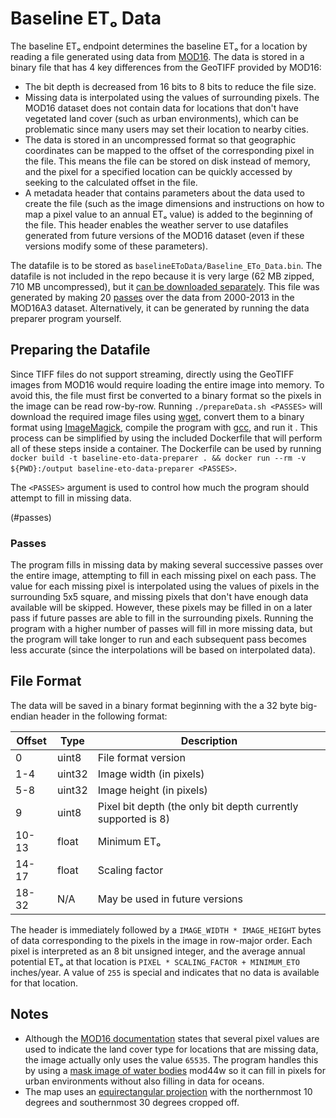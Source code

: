 # Baseline ETₒ Data

The baseline ETₒ endpoint determines the baseline ETₒ for a location by reading a file generated using data from [MOD16](https://www.ntsg.umt.edu/project/modis/mod16.php).
The data is stored in a binary file that has 4 key differences from the GeoTIFF provided by MOD16:
* The bit depth is decreased from 16 bits to 8 bits to reduce the file size.
* Missing data is interpolated using the values of surrounding pixels.
The MOD16 dataset does not contain data for locations that don't have vegetated land cover (such as urban environments), which can be problematic since many users may set their location to nearby cities.
* The data is stored in an uncompressed format so that geographic coordinates can be mapped to the offset of the corresponding pixel in the file.
This means the file can be stored on disk instead of memory, and the pixel for a specified location can be quickly accessed by seeking to the calculated offset in the file.
* A metadata header that contains parameters about the data used to create the file (such as the image dimensions and instructions on how to map a pixel value to an annual ETₒ value) is added to the beginning of the file.
This header enables the weather server to use datafiles generated from future versions of the MOD16 dataset (even if these versions modify some of these parameters).

The datafile is to be stored as `baselineEToData/Baseline_ETo_Data.bin`.
The datafile is not included in the repo because it is very large (62 MB zipped, 710 MB uncompressed), but it [can be downloaded separately](http://www.mediafire.com/file/n7z32dbdvgyupk3/Baseline_ETo_Data.zip/file).
This file was generated by making 20 [passes](#passes) over the data from 2000-2013 in the MOD16A3 dataset.
Alternatively, it can be generated by running the data preparer program yourself.

## Preparing the Datafile

Since TIFF files do not support streaming, directly using the GeoTIFF images from MOD16 would require loading the entire image into memory.
To avoid this, the file must first be converted to a binary format so the pixels in the image can be read row-by-row.
Running `./prepareData.sh <PASSES>` will download the required image files using [wget](https://www.gnu.org/software/wget/), convert them to a binary format using [ImageMagick](https://imagemagick.org/index.php), compile the program with [gcc](https://gcc.gnu.org/), and run it .
This process can be simplified by using the included Dockerfile that will perform all of these steps inside a container.
The Dockerfile can be used by running `docker build -t baseline-eto-data-preparer . && docker run --rm -v ${PWD}:/output baseline-eto-data-preparer <PASSES>`.

The `<PASSES>` argument is used to control how much the program should attempt to fill in missing data.

(#passes)
### Passes
The program fills in missing data by making several successive passes over the entire image, attempting to fill in each missing pixel on each pass.
The value for each missing pixel is interpolated using the values of pixels in the surrounding 5x5 square, and missing pixels that don't have enough data available will be skipped.
However, these pixels may be filled in on a later pass if future passes are able to fill in the surrounding pixels.
Running the program with a higher number of passes will fill in more missing data, but the program will take longer to run and each subsequent pass becomes less accurate (since the interpolations will be based on interpolated data).

## File Format

The data will be saved in a binary format beginning with the a 32 byte big-endian header in the following format:

| Offset | Type | Description |
| --- | --- | --- |
| 0 | uint8 | File format version |
| 1-4 | uint32 | Image width (in pixels) |
| 5-8 | uint32 | Image height (in pixels) |
| 9 | uint8 | Pixel bit depth (the only bit depth currently supported is 8) |
| 10-13 | float | Minimum ETₒ |
| 14-17 | float | Scaling factor |
| 18-32 | N/A | May be used in future versions |

The header is immediately followed by a `IMAGE_WIDTH * IMAGE_HEIGHT` bytes of data corresponding to the pixels in the image in row-major order.
Each pixel is interpreted as an 8 bit unsigned integer, and the average annual potential ETₒ at that location is `PIXEL * SCALING_FACTOR + MINIMUM_ETO` inches/year.
A value of `255` is special and indicates that no data is available for that location.

## Notes

* Although the [MOD16 documentation]((http://files.ntsg.umt.edu/data/NTSG_Products/MOD16/MOD16UsersGuide_V1.6_2018Aug.docx)) states that several pixel values are used to indicate the land cover type for locations that are missing data, the image actually only uses the value `65535`.
The program handles this by using a [mask image of water bodies](https://static1.squarespace.com/static/58586fa5ebbd1a60e7d76d3e/t/59394abb37c58179160775fa/1496926933082/Ocean_Mask.png) mod44w so it can fill in pixels for urban environments without also filling in data for oceans.
* The map uses an [equirectangular projection](https://en.wikipedia.org/wiki/Equirectangular_projection) with the northernmost 10 degrees and southernmost 30 degrees cropped off.
